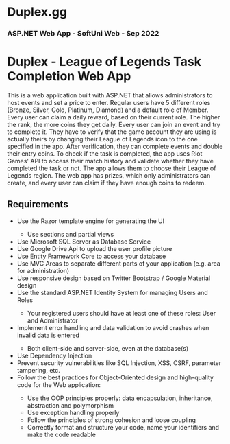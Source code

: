 <h1>Duplex.gg</h1>
<h3>ASP.NET Web App - SoftUni Web - Sep 2022</h3>


<h1>Duplex - League of Legends Task Completion Web App</h1>
    <p>This is a web application built with ASP.NET that allows administrators to host events and set a price to enter. Regular users have 5 different roles (Bronze, Silver, Gold, Platinum, Diamond) and a default role of Member. Every user can claim a daily reward, based on their current role. The higher the rank, the more coins they get daily. Every user can join an event and try to complete it. They have to verify that the game account they are using is actually theirs by changing their League of Legends icon to the one specified in the app. After verification, they can complete events and double their entry coins. To check if the task is completed, the app uses Riot Games' API to access their match history and validate whether they have completed the task or not. The app allows them to choose their League of Legends region. The web app has prizes, which only administrators can create, and every user can claim if they have enough coins to redeem.</p>

   <h2>Requirements</h2>
   <ul>
       <li>Use the Razor template engine for generating the UI</li>
       <ul>
           <li>Use sections and partial views</li>
       </ul>
        <li>Use Microsoft SQL Server as Database Service</li>
        <li>Use Google Drive Api to upload the user profile picture</li>
        <li>Use Entity Framework Core to access your database</li>
        <li>Use MVC Areas to separate different parts of your application (e.g. area for administration)</li>
        <li>Use responsive design based on Twitter Bootstrap / Google Material design</li>
        <li>Use the standard ASP.NET Identity System for managing Users and Roles</li>
        <ul>
            <li>Your registered users should have at least one of these roles: User and Administrator</li>
        </ul>
        <li>Implement error handling and data validation to avoid crashes when invalid data is entered</li>
        <ul>
            <li>Both client-side and server-side, even at the database(s)</li>
        </ul>
        <li>Use Dependency Injection</li>
        <li>Prevent security vulnerabilities like SQL Injection, XSS, CSRF, parameter tampering, etc.</li>
        <li>Follow the best practices for Object-Oriented design and high-quality code for the Web application:</li>
        <ul>
            <li>Use the OOP principles properly: data encapsulation, inheritance, abstraction and polymorphism</li>
            <li>Use exception handling properly</li>
            <li>Follow the principles of strong cohesion and loose coupling</li>
            <li>Correctly format and structure your code, name your identifiers and make the code readable</li>
        </ul>
